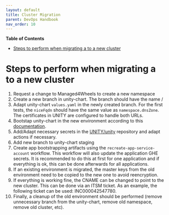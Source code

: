 ```yaml
---
layout: default
title: Cluster Migration
parent: DevOps Handbook
nav_order: 10
---
```


**Table of Contents**

<!-- START doctoc generated TOC please keep comment here to allow auto update -->
<!-- DON'T EDIT THIS SECTION, INSTEAD RE-RUN doctoc TO UPDATE -->

- [Steps to perform when migrating a to a new cluster](#steps-to-perform-when-migrating-a-to-a-new-cluster)

<!-- END doctoc generated TOC please keep comment here to allow auto update -->

# Steps to perform when migrating a to a new cluster

1. Request a change to Managed4Wheels to create a new namespace
2. Create a new branch in unity-chart. The branch should have the name <cluster>/<namespace>
3. Adapt unity-chart `values.yaml` in the newly created branch. For the first tests, the `niceFqdn` should have the same value as `namespace.dnsZone`. The certificates in UNITY are configured to handle both URLs.
4. Bootstap unity-chart in the new environment according to this [documentation](https://atc-github.azure.cloud.bmw/UNITY/unity-chart).
5. Add/Adapt necessary secrets in the [UNITY/unity](https://atc-github.azure.cloud.bmw/UNITY/unity) repository and adapt actions if necessary.
6. Add new branch to unity-chart staging
7. Create app bootstrapping artifacts using the `recreate-app-service-account` workflow. This workflow will also update the application GHE secrets. It is recommended to do this at first for one application and if everything is ok, this can be done afterwards for all applications.
8. If an existing environment is migrated, the master keys from the old environment need to be copied to the new one to avoid reencryption.
9. If everything is working fine, the CNAME can be changed to point to the new cluster. This can be done via an ITSM ticket. As an example, the following ticket can be used: INC000042547780.
10. Finally, a cleanup of the old environment should be performed (remove unnecessary branch from the unity-chart, remove old namespace, remove old cluster, etc).

